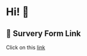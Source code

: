 # Hi! 👋


## 🚀 Survery Form Link

Click on this [link](https://devcodepush.github.io/Survey-Form/)






